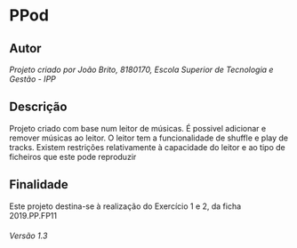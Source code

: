 # PPod

## Autor
*Projeto criado por João Brito, 8180170, Escola Superior de Tecnologia e Gestão - IPP*

## Descrição

Projeto criado com base num leitor de músicas. É possivel adicionar e remover músicas ao leitor. O leitor tem a funcionalidade de shuffle e play de tracks. Existem restrições relativamente à capacidade do leitor e ao tipo de ficheiros que este pode reproduzir

## Finalidade

Este projeto destina-se à realização do Exercício 1 e 2, da ficha 2019.PP.FP11

###### Versão 1.3

